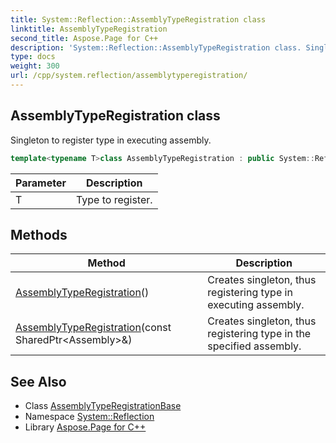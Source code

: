 ```yaml
---
title: System::Reflection::AssemblyTypeRegistration class
linktitle: AssemblyTypeRegistration
second_title: Aspose.Page for C++
description: 'System::Reflection::AssemblyTypeRegistration class. Singleton to register type in executing assembly in C++.'
type: docs
weight: 300
url: /cpp/system.reflection/assemblytyperegistration/
---
```

## AssemblyTypeRegistration class


Singleton to register type in executing assembly.

```cpp
template<typename T>class AssemblyTypeRegistration : public System::Reflection::AssemblyTypeRegistrationBase
```


| Parameter | Description |
| --- | --- |
| T | Type to register. |
## Methods

| Method | Description |
| --- | --- |
| [AssemblyTypeRegistration](./assemblytyperegistration/)() | Creates singleton, thus registering type in executing assembly. |
| [AssemblyTypeRegistration](./assemblytyperegistration/)(const SharedPtr\<Assembly\>\&) | Creates singleton, thus registering type in the specified assembly. |

## See Also

* Class [AssemblyTypeRegistrationBase](../assemblytyperegistrationbase/)
* Namespace [System::Reflection](../)
* Library [Aspose.Page for C++](../../)
